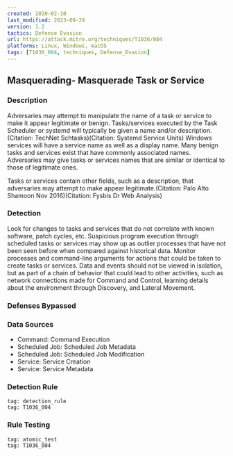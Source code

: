 ```yaml
---
created: 2020-02-10
last_modified: 2023-09-29
version: 1.2
tactics: Defense Evasion
url: https://attack.mitre.org/techniques/T1036/004
platforms: Linux, Windows, macOS
tags: [T1036_004, techniques, Defense_Evasion]
---
```


## Masquerading- Masquerade Task or Service

### Description

Adversaries may attempt to manipulate the name of a task or service to make it appear legitimate or benign. Tasks/services executed by the Task Scheduler or systemd will typically be given a name and/or description.(Citation: TechNet Schtasks)(Citation: Systemd Service Units) Windows services will have a service name as well as a display name. Many benign tasks and services exist that have commonly associated names. Adversaries may give tasks or services names that are similar or identical to those of legitimate ones.

Tasks or services contain other fields, such as a description, that adversaries may attempt to make appear legitimate.(Citation: Palo Alto Shamoon Nov 2016)(Citation: Fysbis Dr Web Analysis)

### Detection

Look for changes to tasks and services that do not correlate with known software, patch cycles, etc. Suspicious program execution through scheduled tasks or services may show up as outlier processes that have not been seen before when compared against historical data. Monitor processes and command-line arguments for actions that could be taken to create tasks or services. Data and events should not be viewed in isolation, but as part of a chain of behavior that could lead to other activities, such as network connections made for Command and Control, learning details about the environment through Discovery, and Lateral Movement.

### Defenses Bypassed



### Data Sources

  - Command: Command Execution
  -  Scheduled Job: Scheduled Job Metadata
  -  Scheduled Job: Scheduled Job Modification
  -  Service: Service Creation
  -  Service: Service Metadata
### Detection Rule

```query
tag: detection_rule
tag: T1036_004
```

### Rule Testing

```query
tag: atomic_test
tag: T1036_004
```
